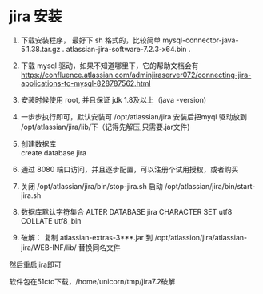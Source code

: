 # jira 安装

1. 下载安装程序， 最好下 sh 格式的，比较简单
mysql-connector-java-5.1.38.tar.gz .
atlassian-jira-software-7.2.3-x64.bin .

2. 下载  mysql 驱动，如果不知道哪里下，它的帮助文档会有
https://confluence.atlassian.com/adminjiraserver072/connecting-jira-applications-to-mysql-828787562.html

3. 安装时候使用 root, 并且保证 jdk 1.8及以上（java -version)

4. 一步步执行即可，默认安装可  /opt/atlassian/jira
  安装后把myql 驱动放到   /opt/atlassian/jira/lib/下（记得先解压,只需要.jar文件)

5. 创建数据库   
  create database jira 
6. 通过 8080 端口访问，并且逐步配置，可以注册个试用授权，或者购买

7.  关闭  /opt/atlassian/jira/bin/stop-jira.sh 
    启动  /opt/atlassian/jira/bin/start-jira.sh 


8. 数据库默认字符集合
  ALTER DATABASE jira  CHARACTER SET utf8 COLLATE utf8_bin

9. 破解：
  复制  atlassian-extras-3***.jar 到 /opt/atlassion/jira/atlassian-jira/WEB-INF/lib/ 替换同名文件

  然后重启jira即可

  软件包在51cto下载，/home/unicorn/tmp/jira7.2破解
